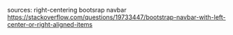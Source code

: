 sources:
right-centering bootsrap navbar https://stackoverflow.com/questions/19733447/bootstrap-navbar-with-left-center-or-right-aligned-items

